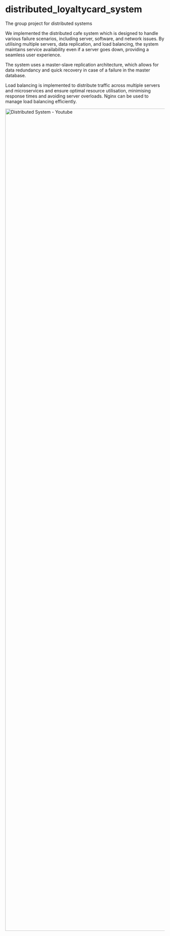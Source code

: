 # distributed_loyaltycard_system
The group project for distributed systems

We implemented the distributed cafe system which is designed to handle various failure scenarios, including server, software, and network issues. By utilising multiple servers, data replication, and load balancing, the system maintains service availability even if a server goes down, providing a seamless user experience.

The system uses a master-slave replication architecture, which allows for data redundancy and quick recovery in case of a failure in the master database.

Load balancing is implemented to distribute traffic across multiple servers and microservices and ensure optimal resource utilisation, minimising response times and avoiding server overloads. Nginx can be used to manage load balancing efficiently.


<img width="2592" alt="Distributed System - Youtube" src="https://github.com/Weiwei-Wan/Cafe_chains_microservice_system/assets/74362292/d9f889d5-d1f0-4ea3-8b28-03fe3636e128">
